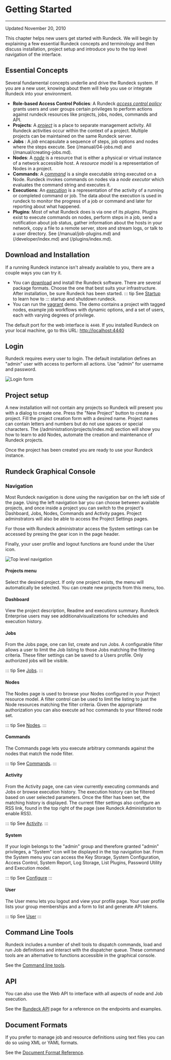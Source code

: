 # Getting Started

---

Updated November 20, 2010

This chapter helps new users get started with Rundeck. We will begin
by explaining a few essential Rundeck concepts and
terminology and then discuss installation, project setup and introduce
you to the top level navigation of the interface.

## Essential Concepts

Several fundamental concepts underlie and drive the Rundeck system.
If you are a new user, knowing about them will
help you use or integrate Rundeck into your environment.

- **Role-based Access Control Policies**: A Rundeck _[access control policy](/administration/security/authorization.md)_ grants users
  and user groups certain privileges to perform actions against rundeck resources
  like projects, jobs, nodes, commands and API.
- **Projects**: A _[project](/administration/projects/index.md)_ is a place to separate management activity.
  All Rundeck activities occur within the context of a project.
  Multiple projects can be maintained on the same Rundeck server.
- **Jobs** : A _job_ encapsulate a sequence of steps, job options and nodes where the steps execute. See (/manual/04-jobs.md) and (/manual/creating-jobs.md).
- **Nodes**: A _[node](/manual/05-nodes.md)_ is a resource that is either a physical or virtual instance
  of a network accessible host.
  A _resource model_ is a representation of Nodes in a project.
- **Commands**: A _[command](/manual/06-commands.md)_ is a single executable string executed on a Node.
  Rundeck invokes commands on nodes via a _node executor_
  which evaluates the command string and executes it.
- **Executions**: An _[execution](/manual/07-executions.md)_ is a representation of the activity of a running or completed
  command or job. The data about the execution is used in rundeck to monitor
  the progress of a job or command and later for reporting about what happened.
- **Plugins**: Most of what Rundeck does is via one of its _plugins_. Plugins exist
  to execute commands on nodes, perform steps in a job,
  send a notification about job status, gather
  information about the hosts in your network, copy a file to a remote
  server, store and stream logs, or talk to a user directory. See (/manual/job-plugins.md) and (/developer/index.md) and (/plugins/index.md).

## Download and Installation

If a running Rundeck instance isn't already available to you,
there are a couple ways you can try it.

- You can [download](http://rundeck.org/downloads.html) and
  install the Rundeck software. There are several package formats.
  Choose the one that best suits your infrastructure.
  After installation, be sure Rundeck has been started.
  ::: tip
  See [Startup](/administration/maintenance/startup.md) to learn how to
  :::
  startup and shutdown rundeck.
- You can run the [vagrant](https://github.com/rundeck/anvils-demo) demo.
  The demo contains a project with tagged nodes, example job workflows with
  dynamic options, and a set of users, each with varying degrees of privilege.

The default port for the web interface is `4440`. If you
installed Rundeck on your local machine, go to this URL: <http://localhost:4440>

## Login

Rundeck requires every user to login. The default installation
defines an "admin" user with access to perform all actions.
Use "admin" for username and password.

![Login form](~@assets/fig0202.png)

## Project setup

A new installation will not contain any projects so Rundeck will present
you with a dialog to create one. Press the "New Project" button to create
a project.
Fill the project creation form with a desired name. Project names can
contain letters and numbers but do not use spaces or special characters.
The (/administration/projects/index.md)
section
will show you how to learn to add Nodes, automate the creation and maintenance of
Rundeck projects.

Once the project has been created you are ready to use your Rundeck instance.

## Rundeck Graphical Console

### Navigation

Most Rundeck navigation is done using the navigation bar on the left side of the page.
Using the left navigation bar you can choose between available projects, and once inside a project you can switch to the project's Dashboard, Jobs, Nodes, Commands and Activity pages.
Project adminstrators will also be able to access the Project Settings pages.

For those with Rundeck administrator access the System settings can be accessed by presing the gear icon in the page header.

Finally, your user profile and logout functions are found under the User icon.

![Top level navigation](~@assets/fig0201.png)

#### Projects menu

Select the desired project. If only one project exists, the menu will
automatically be selected. You can create new projects from
this menu, too.

#### Dashboard

View the project description, Readme and executions summary.
Rundeck Enterprise users may see additionalvisualizations for schedules and execution history.

#### Jobs

From the Jobs page, one can list, create and run Jobs. A
configurable filter allows a user to limit the Job listing to those
Jobs matching the filtering criteria. These filter settings can be
saved to a Users profile. Only authorized jobs will be visible.

::: tip
See [Jobs](/manual/04-jobs.md).
:::

#### Nodes

The Nodes page is used to browse your Nodes configured in your
Project resource model. A filter control can be used to
limit the listing to just the Node resources
matching the filter criteria. Given the appropriate authorization
you can also execute ad hoc commands to your filtered node set.

::: tip
See [Nodes](/manual/05-nodes.md).
:::

#### Commands

The Commands page lets you execute arbitrary commands against the
nodes that match the node filter.

::: tip
See [Commands](/manual/06-commands.md).
:::

#### Activity

From the Activity page, one can view currently executing commands
and Jobs or browse execution history. The execution
history can be filtered based on user selected parameters. Once the
filter has been set, the matching history is displayed. The current
filter settings also configure an RSS link, found in the top right of
the page (see Rundeck Administration to enable RSS).

::: tip
See [Activity](/manual/08-activity.md).
:::

#### System

If your login belongs to the "admin" group and therefore granted
"admin" privileges, a "System" icon will be displayed in
the top navigation bar.
From the System menu you can access the Key Storage,
System Configuration, Access Control, System Report, Log Storage,
List Plugins, Password Utility and Execution model.

::: tip
See [Configure](/manual/09-configure.md)
:::

#### User

The User menu lets you logout and view your profile page.
Your user profile lists your group memberships and a form to list
and generate API tokens.

::: tip
See [User](/manual/10-user.md)
:::

## Command Line Tools

Rundeck includes a number of shell tools to dispatch commands, load
and run Job definitions and interact with the dispatcher queue. These
command tools are an alternative to functions accessible in the
graphical console.

See the [Command line tools](/manpages/man1/index.md).

## API

You can also use the Web API to interface with all aspects of node
and Job execution.

See the [Rundeck API](/api/rundeck-api.md) page for a reference on the
endpoints and examples.

## Document Formats

If you prefer to manage job and resource definitions using text files
you can do so using XML or YAML formats.

See the [Document Format Reference](/manpages/man5/index.md).
